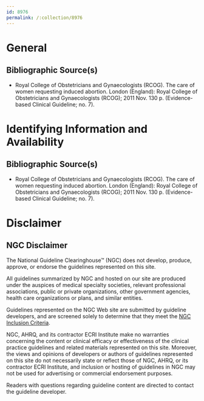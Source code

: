 ```yaml
---
id: 8976
permalink: /:collection/8976
---
```


# General

## Bibliographic Source(s)

- Royal College of Obstetricians and Gynaecologists (RCOG). The care of women requesting induced abortion. London (England): Royal College of Obstetricians and Gynaecologists (RCOG); 2011 Nov. 130 p. (Evidence-based Clinical Guideline; no. 7).

# Identifying Information and Availability

## Bibliographic Source(s)

- Royal College of Obstetricians and Gynaecologists (RCOG). The care of women requesting induced abortion. London (England): Royal College of Obstetricians and Gynaecologists (RCOG); 2011 Nov. 130 p. (Evidence-based Clinical Guideline; no. 7).

# Disclaimer

## NGC Disclaimer

The National Guideline Clearinghouse™ (NGC) does not develop, produce, approve, or endorse the guidelines represented on this site.

All guidelines summarized by NGC and hosted on our site are produced under the auspices of medical specialty societies, relevant professional associations, public or private organizations, other government agencies, health care organizations or plans, and similar entities.

Guidelines represented on the NGC Web site are submitted by guideline developers, and are screened solely to determine that they meet the [NGC Inclusion Criteria](/help-and-about/summaries/inclusion-criteria).

NGC, AHRQ, and its contractor ECRI Institute make no warranties concerning the content or clinical efficacy or effectiveness of the clinical practice guidelines and related materials represented on this site. Moreover, the views and opinions of developers or authors of guidelines represented on this site do not necessarily state or reflect those of NGC, AHRQ, or its contractor ECRI Institute, and inclusion or hosting of guidelines in NGC may not be used for advertising or commercial endorsement purposes.

Readers with questions regarding guideline content are directed to contact the guideline developer.

